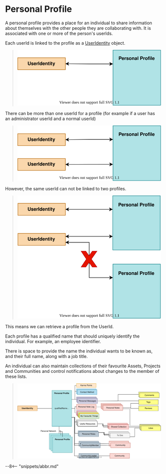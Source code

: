 <!-- SPDX-License-Identifier: CC-BY-4.0 -->
<!-- Copyright Contributors to the ODPi Egeria project. -->

# Personal Profile

A personal profile provides a place for an individual to share information about themselves
with the other people they are collaborating with.  It is associated with one or more
of the person's userIds.

Each userId is linked to the profile as a [UserIdentity](/egeria-docs/concepts/user-identity) object.

> ![Figure 1](profile-user-1.svg)

There can be more than one userId for a profile (for example if a user has an administrator userId and a normal userId)
> ![Figure 2](profile-user-2.svg)

However, the same userId can not be linked to two profiles.

> ![Figure 3](profile-user-3.svg)

This means we can retrieve a profile from the UserId.

Each profile has a qualified name that should uniquely identify the
individual.  For example, an employee identifier.

There is space to provide the name the individual wants to be
known as, and their full name, along with a job title.

An individual can also maintain collections of their
favourite Assets, Projects and Communities and control notifications
about changes to the member of these lists.

> ![Figure 4](contents-of-a-personal-profile.svg)

--8<-- "snippets/abbr.md"